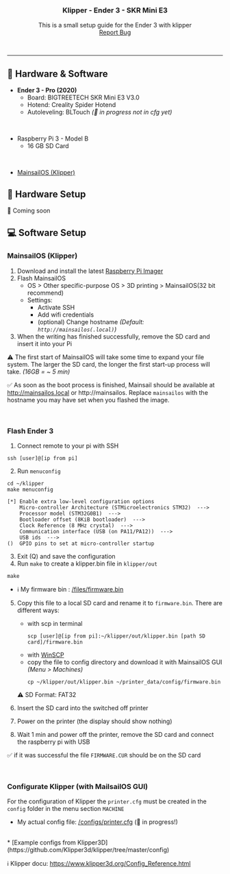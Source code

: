 <h3 align="center">Klipper - Ender 3 - SKR Mini E3</h3>
  <p align="center">
    This is a small setup guide for the Ender 3 with klipper
    <br />
    <a href="https://github.com/Kr3b5/klipper-ender3_skr/issues">Report Bug</a>
  </p>
  <br />

---

## :wrench: Hardware & Software

* **Ender 3 - Pro (2020)**
  * Board: BIGTREETECH SKR Mini E3 V3.0 
  * Hotend: Creality Spider Hotend 
  * Autoleveling: BLTouch *(:construction: in progress not in cfg yet)*
<br />

* Raspberry Pi 3 - Model B
  * 16 GB SD Card
<br />

* [MainsailOS (Klipper)](https://github.com/mainsail-crew/mainsail) 


## :hammer: Hardware Setup 

:construction: Coming soon


## :computer: Software Setup 

### MainsailOS (Klipper)

1. Download and install the latest [Raspberry Pi Imager](https://www.raspberrypi.com/software/)
2. Flash MainsailOS 
   * OS > Other specific-purpose OS > 3D printing > MainsailOS(32 bit recommend)
   * Settings: 
     * Activate SSH 
     * Add wifi credentials
     * (optional) Change hostname *(Default: `http://mainsailos(.local)`)*
3. When the writing has finished successfully, remove the SD card and insert it into your Pi

:warning: The first start of MainsailOS will take some time to expand your file system. The larger the SD card, the longer the first start-up process will take. *(16GB = ~ 5 min)*


:white_check_mark: As soon as the boot process is finished, Mainsail should be available at http://mainsailos.local or http://mainsailos. Replace `mainsailos` with the hostname you may have set when you flashed the image.

<br />

### Flash Ender 3

1. Connect remote to your pi with SSH
```
ssh [user]@[ip from pi]
```

2. Run `menuconfig`
```
cd ~/klipper 
make menuconfig
```

```
[*] Enable extra low-level configuration options
    Micro-controller Architecture (STMicroelectronics STM32)  --->
    Processor model (STM32G0B1)  --->
    Bootloader offset (8KiB bootloader)  --->
    Clock Reference (8 MHz crystal)  --->
    Communication interface (USB (on PA11/PA12))  --->
    USB ids  --->
()  GPIO pins to set at micro-controller startup
```

3. Exit (Q) and save the configuration 
4. Run `make` to create a klipper.bin file in `klipper/out`
```
make
```

   * :information_source: My firmware bin : [/files/firmware.bin](./files/firmware.bin)

5. Copy this file to a local SD card and rename it to `firmware.bin`. There are different ways:

   * with scp in terminal
        ```
        scp [user]@[ip from pi]:~/klipper/out/klipper.bin [path SD card]/firmware.bin
        ```
   * with [WinSCP](https://winscp.net/eng/download.php) 
   * copy the file to config directory and download it with MainsailOS GUI *(Menu > Machines)*
        ```
        cp ~/klipper/out/klipper.bin ~/printer_data/config/firmware.bin
        ```
    :warning: SD Format: FAT32 

6. Insert the SD card into the switched off printer
7. Power on the printer (the display should show nothing)
8. Wait 1 min and power off the printer, remove the SD card and connect the raspberry pi with USB 

:white_check_mark: if it was successful the file ``FIRMWARE.CUR`` should be on the SD card 

<br />

### Configurate Klipper (with MailsailOS GUI)

For the configuration of Klipper the ``printer.cfg`` must be created in the ``config`` folder in the menu section ``MACHINE``

* My actual config file: [/configs/printer.cfg](./configs/printer.cfg) (:construction: in progress!)
<br />
* [Example configs from Klipper3D](https://github.com/Klipper3d/klipper/tree/master/config) 
  
:information_source: Klipper docu: https://www.klipper3d.org/Config_Reference.html

